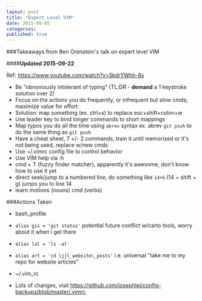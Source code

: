 ```yaml
---
layout: post
title: "Expert Level VIM"
date: 2015-09-05
categories: 
published: true
---
```


###Takeaways from Ben Orenstein's talk on expert level VIM

####**Updated 2015-09-22**

Ref: https://www.youtube.com/watch?v=SkdrYWhh-8s

* Be "obnoxiously intolerant of typing" (TL;DR - **demand** a 1 keystroke solution over 2)
* Focus on the actions you do frequently, or infrequent but slow cmds; maximize value for effort
 * Solution: map something (ex. ctrl+s) to replace esc+shift+colon+w
 * Use leader key to bind longer commands to short mappings
 * Map typos you do all the time using `abrev` syntax ex. abrev `git psuh` to do the same thing as `git push`
* Have a cheat sheet, 7 +/- 2 commands, train it until memorized or it's not being used, replace w/new cmds
* Use ~/.vimrc config file to control behavior
* Use VIM help via :h
* cmd + T (fuzzy finder matcher), apparently it's awesome, don't know how to use it yet
* direct seek/jump to a numbered line, do something like `14+G` (14 + shift + g) jumps you to line 14
* learn motions (nouns) cmd (verbs)

###Actions Taken

* bash_profile
 * `alias gis = 'git status'` potential future conflict w/carto tools, worry about it when i get there
 * `alias lal = 'ls -al'`
 * `alias art = 'cd \jjl_website\_posts'` i.e. universal "take me to my repo for website articles"

* ~/.vim_rc
 * Lots of changes, visit https://github.com/josephlei/config-backups/blob/master/.vimrc 
